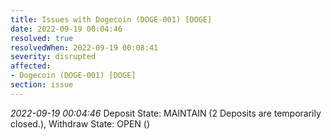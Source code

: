 ```yaml
---
title: Issues with Dogecoin (DOGE-001) [DOGE]
date: 2022-09-19 00:04:46
resolved: true
resolvedWhen: 2022-09-19 00:08:41
severity: disrupted
affected:
- Dogecoin (DOGE-001) [DOGE]
section: issue
---
```


*2022-09-19 00:04:46* Deposit State: MAINTAIN (2 Deposits are temporarily closed.), Withdraw State: OPEN ()